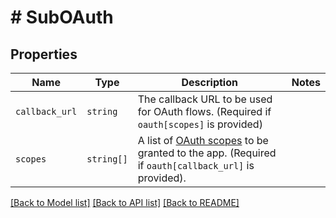 # # SubOAuth



## Properties

Name | Type | Description | Notes
------------ | ------------- | ------------- | -------------
| `callback_url` | ```string``` |  The callback URL to be used for OAuth flows. (Required if `oauth[scopes]` is provided)  |  |
| `scopes` | ```string[]``` |  A list of [OAuth scopes](/api/reference/tag/OAuth) to be granted to the app. (Required if `oauth[callback_url]` is provided).  |  |

[[Back to Model list]](../../README.md#models) [[Back to API list]](../../README.md#endpoints) [[Back to README]](../../README.md)
